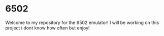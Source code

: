 # 6502

Welcome to my repository for the 6502 emulator! I will be working on this project i dont know how often but enjoy!
